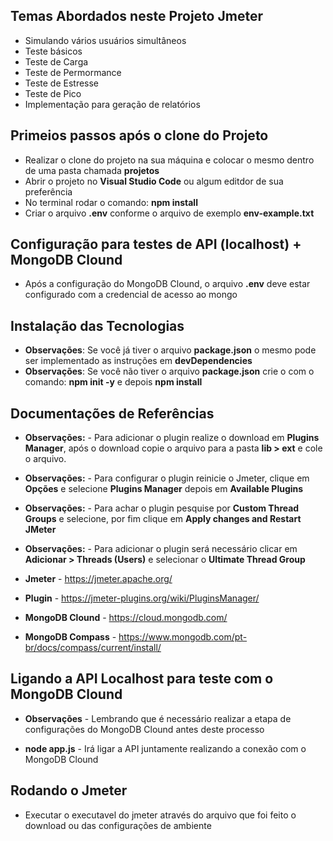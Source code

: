 ## Temas Abordados neste Projeto Jmeter

* Simulando vários usuários simultâneos
* Teste básicos
* Teste de Carga
* Teste de Permormance
* Teste de Estresse
* Teste de Pico
* Implementação para geração de relatórios

## Primeios passos após o clone do Projeto

* Realizar o clone do projeto na sua máquina e colocar o mesmo dentro de uma pasta chamada **projetos**
* Abrir o projeto no **Visual Studio Code** ou algum editdor de sua preferência
* No terminal rodar o comando: **npm install**
* Criar o arquivo **.env** conforme o arquivo de exemplo **env-example.txt**

## Configuração para testes de API (localhost) + MongoDB Clound

* Após a configuração do MongoDB Clound, o arquivo **.env** deve estar configurado com a credencial de acesso ao mongo

## Instalação das Tecnologias

* **Observações**: Se você já tiver o arquivo **package.json** o mesmo pode ser implementado as instruções em **devDependencies**
* **Observações**: Se você não tiver o arquivo **package.json** crie o com o comando: **npm init -y** e depois **npm install**

## Documentações de Referências

* **Observações:** - Para adicionar o plugin realize o download em **Plugins Manager**, após o download copie o arquivo para a pasta **lib > ext** e cole o arquivo.
* **Observações:** - Para configurar o plugin reinicie o Jmeter, clique em **Opções** e selecione **Plugins Manager** depois em **Available Plugins**
* **Observações:** - Para achar o plugin pesquise por **Custom Thread Groups** e selecione, por fim clique em **Apply changes and Restart JMeter**
* **Observações:** - Para adicionar o plugin será necessário clicar em **Adicionar > Threads (Users)** e selecionar o **Ultimate Thread Group**

* **Jmeter** - https://jmeter.apache.org/
* **Plugin** - https://jmeter-plugins.org/wiki/PluginsManager/
* **MongoDB Clound** - https://cloud.mongodb.com/
* **MongoDB Compass** - https://www.mongodb.com/pt-br/docs/compass/current/install/

## Ligando a API Localhost para teste com o MongoDB Clound

* **Observações** - Lembrando que é necessário realizar a etapa de configurações do MongoDB Clound antes deste processo

* **node app.js** - Irá ligar a API juntamente realizando a conexão com o MongoDB Clound 

## Rodando o Jmeter

* Executar o executavel do jmeter através do arquivo que foi feito o download ou das configurações de ambiente